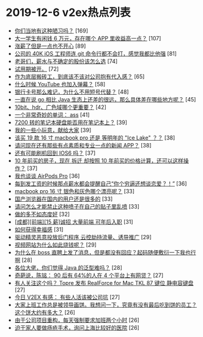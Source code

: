 # 2019-12-6 v2ex热点列表

+ [你们当地有这种陋习吗？](https://www.v2ex.com/t/626402#reply169) [169]
+ [大一学生有闲钱 6 万元，存在哪个 APP 里收益高一点？](https://www.v2ex.com/t/626472#reply107) [107]
+ [涨薪了但是一点也不开心](https://www.v2ex.com/t/626507#reply89) [89]
+ [公司的 40K iOS 工程师连 git 命令行都不会打，感觉我都比他强](https://www.v2ex.com/t/626518#reply81) [81]
+ [老哥们，薪水与不确定的股份该怎么选](https://www.v2ex.com/t/626511#reply74) [74]
+ [试用期被开。](https://www.v2ex.com/t/626450#reply72) [72]
+ [作为底层搬砖工，到底该不该对公司抱有代入感？](https://www.v2ex.com/t/626419#reply65) [65]
+ [什么时候 YouTube 也加入弹幕？](https://www.v2ex.com/t/626469#reply58) [58]
+ [银行卡号那么难记，为什么不用短号代替？](https://www.v2ex.com/t/626429#reply48) [48]
+ [一直在说 go 相比 Java 生态上还差的很远，那么具体差在哪些地方呢？](https://www.v2ex.com/t/626532#reply45) [45]
+ [10bit、hdr、广色域哪个更重要？](https://www.v2ex.com/t/626388#reply42) [42]
+ [一个非常奇妙的单词： ass](https://www.v2ex.com/t/626500#reply41) [41]
+ [7200 转的笔记本硬盘能否用在笔记本上？](https://www.v2ex.com/t/626453#reply39) [39]
+ [我的一些小玩意，献给大家](https://www.v2ex.com/t/626413#reply39) [39]
+ [该买 19 款 16 寸 macbook pro 还是 等明年的 "Ice Lake" ？？](https://www.v2ex.com/t/626433#reply38) [38]
+ [请问现在还有那些有点素质和专业一点的新闻 APP？](https://www.v2ex.com/t/626584#reply38) [38]
+ [还有可能刷机回到 IOS6 吗？](https://www.v2ex.com/t/626438#reply37) [37]
+ [10 年前买的房子，现在 拆迁 却按照 10 年前买的价格计算，还可以这样操作？](https://www.v2ex.com/t/626483#reply37) [37]
+ [我也谈谈 AirPods Pro](https://www.v2ex.com/t/626447#reply36) [36]
+ [每到发工资的时候那点薪水都会提醒自己“你个穷逼还想谈恋爱？！”](https://www.v2ex.com/t/626652#reply36) [36]
+ [macbook pro 16 寸 银色和灰色哪个漂亮呢？](https://www.v2ex.com/t/626570#reply33) [33]
+ [国产浏览器在国内的用户还是很多的](https://www.v2ex.com/t/626630#reply33) [33]
+ [请问怎么才能禁止这种喷子在自己的贴子里乱喷](https://www.v2ex.com/t/626422#reply33) [33]
+ [做的多不如态度好](https://www.v2ex.com/t/626520#reply32) [32]
+ [[成都][前端][15 薪]诚招 大量前端 可年后入职](https://www.v2ex.com/t/626404#reply31) [31]
+ [如何获得幸福感](https://www.v2ex.com/t/626414#reply31) [31]
+ [驱动精灵恶意投放后门程序 云控劫持流量、诱导推广](https://www.v2ex.com/t/626486#reply29) [29]
+ [视频网站为什么如此烧钱呢？](https://www.v2ex.com/t/626573#reply29) [29]
+ [为什么在 boss 直聘上发了消息，但是都没有回应？起码随便敷衍一下我也行啊](https://www.v2ex.com/t/626495#reply28) [28]
+ [各位大佬，你们觉得 Java 的泛型难吗？](https://www.v2ex.com/t/626606#reply28) [28]
+ [奇葩说，陈铭： 90 后有 64%的人在 4 个平台上有网贷？](https://www.v2ex.com/t/626543#reply27) [27]
+ [有人关注这个吗？ Topre 发布 RealForce for Mac TKL 87 键位 静电容键盘](https://www.v2ex.com/t/626398#reply27) [27]
+ [今日 V2EX 有感： 有些人活该被公司坑](https://www.v2ex.com/t/626654#reply27) [27]
+ [大家上班工作总是被领导画饼。我想问一下，究竟有没有最后吃到饼的员工？ 这个饼大约有多大？](https://www.v2ex.com/t/626448#reply26) [26]
+ [由于公司项目重构，每天强制要求加班两个小时](https://www.v2ex.com/t/626470#reply26) [26]
+ [迫于家人要做痔疮手术，询问上海比较好的医院](https://www.v2ex.com/t/626387#reply26) [26]
